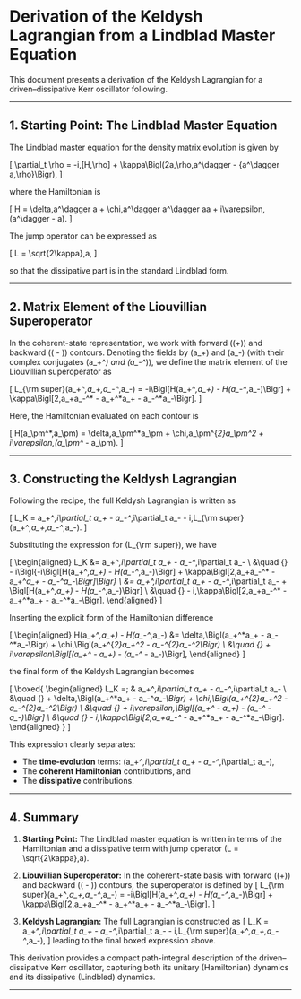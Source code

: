 # Derivation of the Keldysh Lagrangian from a Lindblad Master Equation

This document presents a derivation of the Keldysh Lagrangian for a driven–dissipative Kerr oscillator following.

---

## 1. Starting Point: The Lindblad Master Equation

The Lindblad master equation for the density matrix evolution is given by

\[
\partial_t \rho = -i\,[H,\rho] + \kappa\Bigl(2a\,\rho\,a^\dagger - \{a^\dagger a,\rho\}\Bigr),
\]

where the Hamiltonian is

\[
H = \delta\,a^\dagger a + \chi\,a^\dagger a^\dagger aa + i\varepsilon\,(a^\dagger - a).
\]

The jump operator can be expressed as

\[
L = \sqrt{2\kappa}\,a,
\]

so that the dissipative part is in the standard Lindblad form.

---

## 2. Matrix Element of the Liouvillian Superoperator

In the coherent-state representation, we work with forward (\(+\)) and backward (\( - \)) contours. Denoting the fields by \(a_+\) and \(a_-\) (with their complex conjugates \(a_+^*\) and \(a_-^*\)), we define the matrix element of the Liouvillian superoperator as

\[
L_{\rm super}(a_+^*,a_+,a_-^*,a_-) = -i\Bigl[H(a_+^*,a_+) - H(a_-^*,a_-)\Bigr] + \kappa\Bigl[2\,a_+a_-^* - a_+^*a_+ - a_-^*a_-\Bigr].
\]

Here, the Hamiltonian evaluated on each contour is

\[
H(a_\pm^*,a_\pm) = \delta\,a_\pm^*a_\pm + \chi\,a_\pm^{*2}a_\pm^2 + i\varepsilon\,(a_\pm^* - a_\pm).
\]

---

## 3. Constructing the Keldysh Lagrangian

Following the recipe, the full Keldysh Lagrangian is written as

\[
L_K = a_+^*\,i\partial_t a_+ - a_-^*\,i\partial_t a_- - i\,L_{\rm super}(a_+^*,a_+,a_-^*,a_-).
\]

Substituting the expression for \(L_{\rm super}\), we have

\[
\begin{aligned}
L_K &= a_+^*\,i\partial_t a_+ - a_-^*\,i\partial_t a_- \\
&\quad {} - i\Bigl\{-i\Bigl[H(a_+^*,a_+) - H(a_-^*,a_-)\Bigr] + \kappa\Bigl[2\,a_+a_-^* - a_+^*a_+ - a_-^*a_-\Bigr]\Bigr\} \\
&= a_+^*\,i\partial_t a_+ - a_-^*\,i\partial_t a_- + \Bigl[H(a_+^*,a_+) - H(a_-^*,a_-)\Bigr] \\
&\quad {} - i\,\kappa\Bigl[2\,a_+a_-^* - a_+^*a_+ - a_-^*a_-\Bigr].
\end{aligned}
\]

Inserting the explicit form of the Hamiltonian difference

\[
\begin{aligned}
H(a_+^*,a_+) - H(a_-^*,a_-) &= \delta\,\Bigl(a_+^*a_+ - a_-^*a_-\Bigr) + \chi\,\Bigl(a_+^{*2}a_+^2 - a_-^{*2}a_-^2\Bigr) \\
&\quad {} + i\varepsilon\Bigl[(a_+^* - a_+) - (a_-^* - a_-)\Bigr],
\end{aligned}
\]

the final form of the Keldysh Lagrangian becomes

\[
\boxed{
\begin{aligned}
L_K =\; & a_+^*\,i\partial_t a_+ - a_-^*\,i\partial_t a_- \\
&\quad {} + \delta\,\Bigl(a_+^*a_+ - a_-^*a_-\Bigr) + \chi\,\Bigl(a_+^{*2}a_+^2 - a_-^{*2}a_-^2\Bigr) \\
&\quad {} + i\varepsilon\,\Bigl[(a_+^* - a_+) - (a_-^* - a_-)\Bigr] \\
&\quad {} - i\,\kappa\Bigl[2\,a_+a_-^* - a_+^*a_+ - a_-^*a_-\Bigr].
\end{aligned}
}
\]

This expression clearly separates:
- The **time-evolution** terms: \(a_+^*\,i\partial_t a_+ - a_-^*\,i\partial_t a_-\),
- The **coherent Hamiltonian** contributions, and
- The **dissipative** contributions.

---

## 4. Summary

1. **Starting Point:** The Lindblad master equation is written in terms of the Hamiltonian and a dissipative term with jump operator \(L = \sqrt{2\kappa}\,a\).

2. **Liouvillian Superoperator:** In the coherent-state basis with forward (\(+\)) and backward (\( - \)) contours, the superoperator is defined by
   \[
   L_{\rm super}(a_+^*,a_+,a_-^*,a_-) = -i\Bigl[H(a_+^*,a_+) - H(a_-^*,a_-)\Bigr] + \kappa\Bigl[2\,a_+a_-^* - a_+^*a_+ - a_-^*a_-\Bigr].
   \]

3. **Keldysh Lagrangian:** The full Lagrangian is constructed as
   \[
   L_K = a_+^*\,i\partial_t a_+ - a_-^*\,i\partial_t a_- - i\,L_{\rm super}(a_+^*,a_+,a_-^*,a_-),
   \]
   leading to the final boxed expression above.

This derivation provides a compact path-integral description of the driven–dissipative Kerr oscillator, capturing both its unitary (Hamiltonian) dynamics and its dissipative (Lindblad) dynamics.

---

